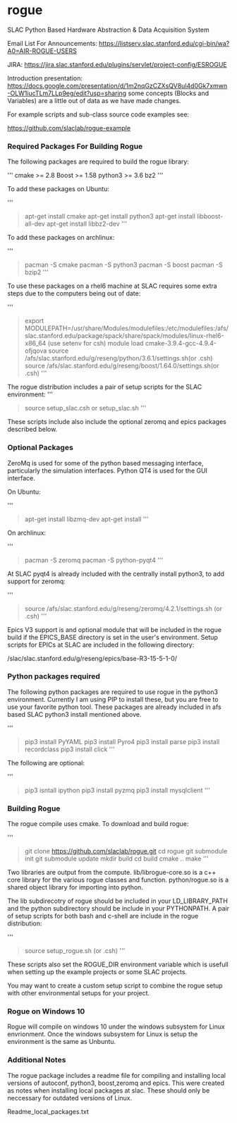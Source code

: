 # rogue
SLAC Python Based Hardware Abstraction &amp; Data Acquisition System

Email List For Announcements:
https://listserv.slac.stanford.edu/cgi-bin/wa?A0=AIR-ROGUE-USERS

JIRA:
https://jira.slac.stanford.edu/plugins/servlet/project-config/ESROGUE

Introduction presentation: 
https://docs.google.com/presentation/d/1m2nqGzCZXsQV8ul4d0Gk7xmwn-OLW1iucTLm7LLp9eg/edit?usp=sharing
some concepts (Blocks and Variables) are a little out of data as we have made changes.

For example scripts and sub-class source code examples see:

https://github.com/slaclab/rogue-example

### Required Packages For Building Rogue

The following packages are required to build the rogue library:

'''
cmake   >= 2.8
Boost   >= 1.58
python3 >= 3.6
bz2
'''

To add these packages on Ubuntu:

'''
> apt-get install cmake
> apt-get install python3
> apt-get install libboost-all-dev
> apt-get install libbz2-dev
'''

To add these packages on archlinux:

'''
> pacman -S cmake
> pacman -S python3
> pacman -S boost
> pacman -S bzip2
'''

To use these packages on a rhel6 machine at SLAC requires some extra
steps due to the computers being out of date:

'''
> export MODULEPATH=/usr/share/Modules/modulefiles:/etc/modulefiles:/afs/slac.stanford.edu/package/spack/share/spack/modules/linux-rhel6-x86_64 (use setenv for csh)
> module load cmake-3.9.4-gcc-4.9.4-ofjqova
> source /afs/slac.stanford.edu/g/reseng/python/3.6.1/settings.sh(or .csh)
> source /afs/slac.stanford.edu/g/reseng/boost/1.64.0/settings.sh(or .csh)
'''

The rogue distribution includes a pair of setup scripts for the SLAC environment:
'''
> source setup_slac.csh or setup_slac.sh
'''

These scripts include also include the optional zeromq and epics packages
described below.

### Optional Packages

ZeroMq is used for some of the python based messaging interface, particularly
the simulation interfaces. Python QT4 is used for the GUI interface.

On Ubuntu:

'''
> apt-get install libzmq-dev
> apt-get install 
'''

On archlinux:

'''
> pacman -S zeromq
> pacman -S python-pyqt4
'''

At SLAC pyqt4 is already included with the centrally install python3, to add support
for zeromq:

'''
> source /afs/slac.stanford.edu/g/reseng/zeromq/4.2.1/settings.sh (or .csh)
'''

Epics V3 support is and optional module that will be included in the rogue build
if the EPICS_BASE directory is set in the user's environment. Setup scripts
for EPICs at SLAC are included in the following directory:

/slac/slac.stanford.edu/g/reseng/epics/base-R3-15-5-1-0/

### Python packages required

The following python packages are required to use rogue in the python3
environment. Currently I am using PIP to install these, but you are free 
to use your favorite python tool. These packages are already included in 
afs based SLAC python3 install mentioned above.

'''
> pip3 install PyYAML
> pip3 install Pyro4 
> pip3 install parse
> pip3 install recordclass
> pip3 install click
'''

The following are optional:

'''
> pip3 isntall ipython
> pip3 install pyzmq
> pip3 install mysqlclient
'''

### Building Rogue

The rogue compile uses cmake. To download and build rogue:

'''
> git clone https://github.com/slaclab/rogue.git
> cd rogue
> git submodule init
> git submodule update
> mkdir build
> cd build
> cmake ..
> make
'''

Two libraries are output from the compute. lib/librogue-core.so is a c++ 
core library for the various rogue classes and function. python/rogue.so
is a shared object library for importing into python.

The lib subdirecotry of rogue should be included in your LD_LIBRARY_PATH and
the python subdirectory should be include in your PYTHONPATH. A pair of setup
scripts for both bash and c-shell are include in the rogue distribution:

'''
> source setup_rogue.sh (or .csh)
'''

These scripts also set the ROGUE_DIR environment variable which is usefull when 
setting up the example projects or some SLAC projects.

You may want to create a custom setup script to combine the rogue setup with 
other environmental setups for your project.

### Rogue on Windows 10

Rogue will compile on windows 10 under the windows subsystem for Linux
envrionment. Once the windows subsystem for Linux is setup the environment
is the same as Unbuntu.

### Additional Notes

The rogue package includes a readme file for compiling and installing local 
versions of autoconf, python3, boost,zeromq and epics. This were created as 
notes when installing local packages at slac. These should only be neccessary
for outdated versions of Linux.

Readme_local_packages.txt

